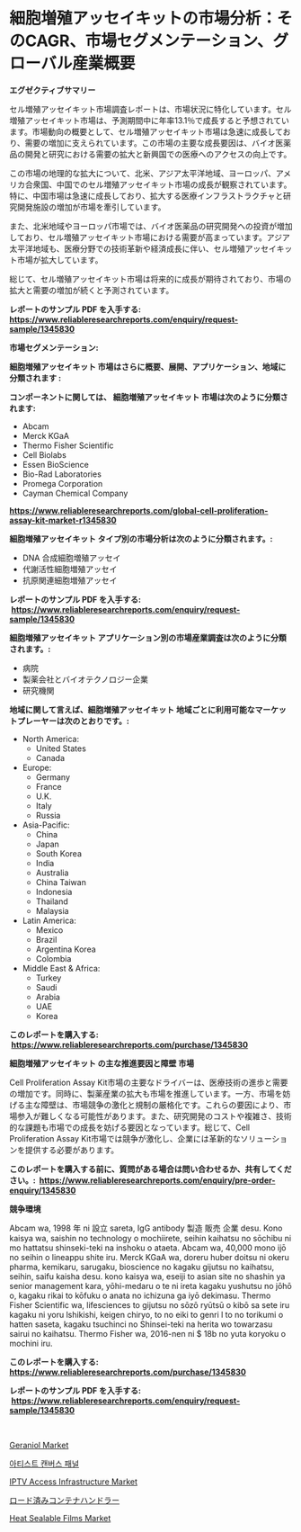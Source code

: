 <p><h1>細胞増殖アッセイキットの市場分析：そのCAGR、市場セグメンテーション、グローバル産業概要</h1></p><p><strong>エグゼクティブサマリー</strong></p>
<p><p>セル増殖アッセイキット市場調査レポートは、市場状況に特化しています。セル増殖アッセイキット市場は、予測期間中に年率13.1％で成長すると予想されています。市場動向の概要として、セル増殖アッセイキット市場は急速に成長しており、需要の増加に支えられています。この市場の主要な成長要因は、バイオ医薬品の開発と研究における需要の拡大と新興国での医療へのアクセスの向上です。</p><p>この市場の地理的な拡大について、北米、アジア太平洋地域、ヨーロッパ、アメリカ合衆国、中国でのセル増殖アッセイキット市場の成長が観察されています。特に、中国市場は急速に成長しており、拡大する医療インフラストラクチャと研究開発施設の増加が市場を牽引しています。</p><p>また、北米地域やヨーロッパ市場では、バイオ医薬品の研究開発への投資が増加しており、セル増殖アッセイキット市場における需要が高まっています。アジア太平洋地域も、医療分野での技術革新や経済成長に伴い、セル増殖アッセイキット市場が拡大しています。</p><p>総じて、セル増殖アッセイキット市場は将来的に成長が期待されており、市場の拡大と需要の増加が続くと予測されています。</p></p>
<p><strong>レポートのサンプル PDF を入手する: <a href="https://www.reliableresearchreports.com/enquiry/request-sample/1345830">https://www.reliableresearchreports.com/enquiry/request-sample/1345830</a></strong></p>
<p><strong>市場セグメンテーション:</strong></p>
<p><strong> 細胞増殖アッセイキット 市場はさらに概要、展開、アプリケーション、地域に分類されます :</strong></p>
<p><strong>コンポーネントに関しては、 細胞増殖アッセイキット 市場は次のように分類されます: &nbsp;</strong></p>
<p><ul><li>Abcam</li><li>Merck KGaA</li><li>Thermo Fisher Scientific</li><li>Cell Biolabs</li><li>Essen BioScience</li><li>Bio-Rad Laboratories</li><li>Promega Corporation</li><li>Cayman Chemical Company</li></ul></p>
<p><strong><a href="https://www.reliableresearchreports.com/global-cell-proliferation-assay-kit-market-r1345830">https://www.reliableresearchreports.com/global-cell-proliferation-assay-kit-market-r1345830</a></strong></p>
<p><strong> 細胞増殖アッセイキット タイプ別の市場分析は次のように分類されます。:</strong></p>
<p><ul><li>DNA 合成細胞増殖アッセイ</li><li>代謝活性細胞増殖アッセイ</li><li>抗原関連細胞増殖アッセイ</li></ul></p>
<p><strong>レポートのサンプル PDF を入手する: &nbsp;<a href="https://www.reliableresearchreports.com/enquiry/request-sample/1345830">https://www.reliableresearchreports.com/enquiry/request-sample/1345830</a></strong></p>
<p><strong> 細胞増殖アッセイキット アプリケーション別の市場産業調査は次のように分類されます。:</strong></p>
<p><ul><li>病院</li><li>製薬会社とバイオテクノロジー企業</li><li>研究機関</li></ul></p>
<p><strong>地域に関して言えば、細胞増殖アッセイキット 地域ごとに利用可能なマーケットプレーヤーは次のとおりです。:</strong></p>
<p><ul>
    <li>
        North America:
        <ul>
            <li>United States</li>
            <li>Canada</li>
        </ul>
    </li>
    <li>
        Europe:
        <ul>
            <li>Germany</li>
            <li>France</li>
            <li>U.K.</li>
            <li>Italy</li>
            <li>Russia</li>
        </ul>
    </li>
    <li>
        Asia-Pacific:
        <ul>
            <li>China</li>
            <li>Japan</li>
            <li>South Korea</li>
            <li>India</li>
            <li>Australia</li>
            <li>China Taiwan</li>
            <li>Indonesia</li>
            <li>Thailand</li>
            <li>Malaysia</li>
        </ul>
    </li>
    <li>
        Latin America:
        <ul>
            <li>Mexico</li>
            <li>Brazil</li>
            <li>Argentina Korea</li>
            <li>Colombia</li>
        </ul>
    </li>
    <li>
        Middle East & Africa:
        <ul>
            <li>Turkey</li>
            <li>Saudi</li>
            <li>Arabia</li>
            <li>UAE</li>
            <li>Korea</li>
        </ul>
    </li>
    </ul></p>
<p><strong>このレポートを購入する: &nbsp;<a href="https://www.reliableresearchreports.com/purchase/1345830">https://www.reliableresearchreports.com/purchase/1345830</a></strong></p>
<p><strong>細胞増殖アッセイキット の主な推進要因と障壁 市場</strong></p>
<p><p>Cell Proliferation Assay Kit市場の主要なドライバーは、医療技術の進歩と需要の増加です。同時に、製薬産業の拡大も市場を推進しています。一方、市場を妨げる主な障壁は、市場競争の激化と規制の厳格化です。これらの要因により、市場参入が難しくなる可能性があります。また、研究開発のコストや複雑さ、技術的な課題も市場での成長を妨げる要因となっています。総じて、Cell Proliferation Assay Kit市場では競争が激化し、企業には革新的なソリューションを提供する必要があります。</p></p>
<p><strong>このレポートを購入する前に、質問がある場合は問い合わせるか、共有してください。:&nbsp; <a href="https://www.reliableresearchreports.com/enquiry/pre-order-enquiry/1345830">https://www.reliableresearchreports.com/enquiry/pre-order-enquiry/1345830</a></strong></p>
<p><strong>競争環境</strong></p>
<p><p>Abcam wa, 1998 年 ni 設立 sareta, IgG antibody 製造 販売 企業 desu. Kono kaisya wa, saishin no technology o mochiirete, seihin kaihatsu no sōchibu ni mo hattatsu shinseki-teki na inshoku o ataeta. Abcam wa, 40,000 mono ijō no seihin o lineappu shite iru. Merck KGaA wa, doreru huber doitsu ni okeru pharma, kemikaru, sarugaku, bioscience no kagaku gijutsu no kaihatsu, seihin, saifu kaisha desu. kono kaisya wa, eseiji to asian site no shashin ya senior management kara, yōhi-medaru o te ni ireta kagaku yushutsu no jōhō o, kagaku rikai to kōfuku o anata no ichizuna ga iyō dekimasu. Thermo Fisher Scientific wa, lifesciences to gijutsu no sōzō ryūtsū o kibō sa sete iru kagaku ni yoru lshikishi, keigen chiryo, to no eiki to genri l to no torikumi o hatten saseta, kagaku tsuchinci no Shinsei-teki na herita wo towarzasu sairui no kaihatsu. Thermo Fisher wa, 2016-nen ni $ 18b no yuta koryoku o mochini iru.</p></p>
<p><strong>このレポートを購入する: &nbsp; <a href="https://www.reliableresearchreports.com/purchase/1345830">https://www.reliableresearchreports.com/purchase/1345830</a></strong></p>
<p><strong>レポートのサンプル PDF を入手する: &nbsp;<a href="https://www.reliableresearchreports.com/enquiry/request-sample/1345830">https://www.reliableresearchreports.com/enquiry/request-sample/1345830</a></strong><strong></strong></p>
<p>&nbsp;</p>
<p><p><a href="https://issuu.com/reportprime-2/docs/geraniol-market-size-2030.pptx">Geraniol Market</a></p><p><a href="https://github.com/vsap75a286l/Market-Research-Report-List-1/blob/main/145770418838.md">아티스트 캔버스 패널</a></p><p><a href="https://github.com/lylyparadise/Market-Research-Report-List-2/blob/main/iptv-access-infrastructure-market.md">IPTV Access Infrastructure Market</a></p><p><a href="https://github.com/ppmazlotr77499/Market-Research-Report-List-1/blob/main/641731020477.md">ロード済みコンテナハンドラー</a></p><p><a href="https://issuu.com/reportprime-2/docs/heat-sealable-films-market-size-2030.pptx">Heat Sealable Films Market</a></p></p>